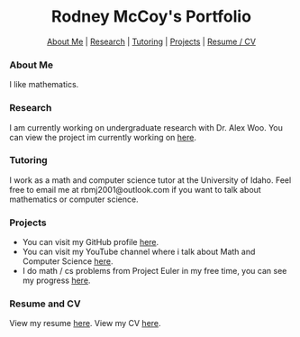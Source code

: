 

<h1 align="center">Rodney McCoy's Portfolio</h1>

<div align="center">
  <p align="center"> <a href="#about-me">About Me</a> | <a href="#research">Research</a> | <a href="#tutoring">Tutoring</a> | <a href="#projects">Projects</a> | <a href="#resume-and-cv">Resume / CV</a> </p>
</div>


<h3 align="left">About Me</h3>

<p> I like mathematics. </p>


<h3 align="left">Research</h3>


<p>I am currently working on undergraduate research with Dr. Alex Woo. You can view the project im currently working on <a href="https://github.com/RodneyMcCoy/shallow-permutations">here</a>.</p>


<h3 align="left">Tutoring</h3>


<p>I work as a math and computer science tutor at the University of Idaho. Feel free to email me at rbmj2001@outlook.com if you want to talk about mathematics or computer science.</p>


<h3 align="left">Projects</h3>


<ul>
  <li>You can visit my GitHub profile <a href="https://github.com/RodneyMcCoy">here</a>.</li>
  <li>You can visit my YouTube channel where i talk about Math and Computer Science <a href = "www.youtube.com">here</a>.</li>
  <li>I do math / cs problems from Project Euler in my free time, you can see my progress <a href = "https://projecteuler.net/progress=RodneyMcCoy">here</a>.</li>
</ul>


<h3 align="left">Resume and CV</h3>


<p>View my resume <a href="Resume.pdf">here</a>. View my CV <a href="CV.pdf">here</a>.</p>
